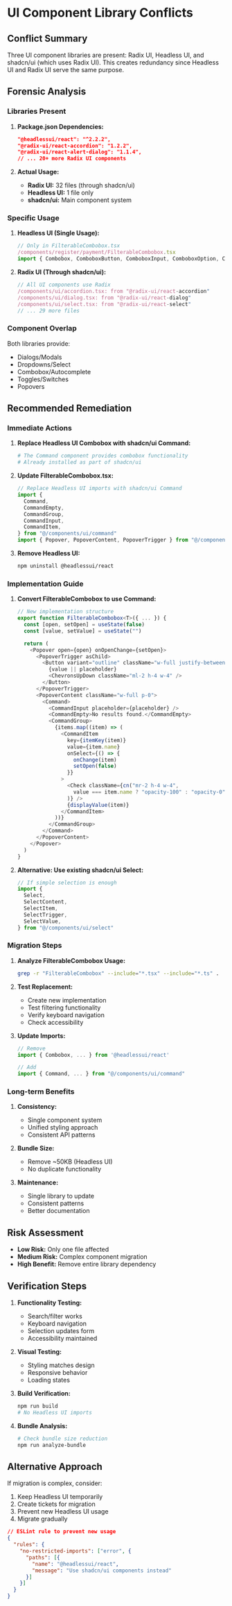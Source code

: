 # UI Component Library Conflicts

## Conflict Summary
Three UI component libraries are present: Radix UI, Headless UI, and shadcn/ui (which uses Radix UI). This creates redundancy since Headless UI and Radix UI serve the same purpose.

## Forensic Analysis

### Libraries Present

1. **Package.json Dependencies:**
   ```json
   "@headlessui/react": "^2.2.2",
   "@radix-ui/react-accordion": "1.2.2",
   "@radix-ui/react-alert-dialog": "1.1.4",
   // ... 20+ more Radix UI components
   ```

2. **Actual Usage:**
   - **Radix UI:** 32 files (through shadcn/ui)
   - **Headless UI:** 1 file only
   - **shadcn/ui:** Main component system

### Specific Usage

1. **Headless UI (Single Usage):**
   ```typescript
   // Only in FilterableCombobox.tsx
   /components/register/payment/FilterableCombobox.tsx
   import { Combobox, ComboboxButton, ComboboxInput, ComboboxOption, ComboboxOptions } from '@headlessui/react'
   ```

2. **Radix UI (Through shadcn/ui):**
   ```typescript
   // All UI components use Radix
   /components/ui/accordion.tsx: from "@radix-ui/react-accordion"
   /components/ui/dialog.tsx: from "@radix-ui/react-dialog"
   /components/ui/select.tsx: from "@radix-ui/react-select"
   // ... 29 more files
   ```

### Component Overlap

Both libraries provide:
- Dialogs/Modals
- Dropdowns/Select
- Combobox/Autocomplete
- Toggles/Switches
- Popovers

## Recommended Remediation

### Immediate Actions

1. **Replace Headless UI Combobox with shadcn/ui Command:**
   ```bash
   # The Command component provides combobox functionality
   # Already installed as part of shadcn/ui
   ```

2. **Update FilterableCombobox.tsx:**
   ```typescript
   // Replace Headless UI imports with shadcn/ui Command
   import {
     Command,
     CommandEmpty,
     CommandGroup,
     CommandInput,
     CommandItem,
   } from "@/components/ui/command"
   import { Popover, PopoverContent, PopoverTrigger } from "@/components/ui/popover"
   ```

3. **Remove Headless UI:**
   ```bash
   npm uninstall @headlessui/react
   ```

### Implementation Guide

1. **Convert FilterableCombobox to use Command:**
   ```typescript
   // New implementation structure
   export function FilterableCombobox<T>({ ... }) {
     const [open, setOpen] = useState(false)
     const [value, setValue] = useState("")
   
     return (
       <Popover open={open} onOpenChange={setOpen}>
         <PopoverTrigger asChild>
           <Button variant="outline" className="w-full justify-between">
             {value || placeholder}
             <ChevronsUpDown className="ml-2 h-4 w-4" />
           </Button>
         </PopoverTrigger>
         <PopoverContent className="w-full p-0">
           <Command>
             <CommandInput placeholder={placeholder} />
             <CommandEmpty>No results found.</CommandEmpty>
             <CommandGroup>
               {items.map((item) => (
                 <CommandItem
                   key={itemKey(item)}
                   value={item.name}
                   onSelect={() => {
                     onChange(item)
                     setOpen(false)
                   }}
                 >
                   <Check className={cn("mr-2 h-4 w-4", 
                     value === item.name ? "opacity-100" : "opacity-0"
                   )} />
                   {displayValue(item)}
                 </CommandItem>
               ))}
             </CommandGroup>
           </Command>
         </PopoverContent>
       </Popover>
     )
   }
   ```

2. **Alternative: Use existing shadcn/ui Select:**
   ```typescript
   // If simple selection is enough
   import {
     Select,
     SelectContent,
     SelectItem,
     SelectTrigger,
     SelectValue,
   } from "@/components/ui/select"
   ```

### Migration Steps

1. **Analyze FilterableCombobox Usage:**
   ```bash
   grep -r "FilterableCombobox" --include="*.tsx" --include="*.ts" .
   ```

2. **Test Replacement:**
   - Create new implementation
   - Test filtering functionality
   - Verify keyboard navigation
   - Check accessibility

3. **Update Imports:**
   ```typescript
   // Remove
   import { Combobox, ... } from '@headlessui/react'
   
   // Add
   import { Command, ... } from "@/components/ui/command"
   ```

### Long-term Benefits

1. **Consistency:**
   - Single component system
   - Unified styling approach
   - Consistent API patterns

2. **Bundle Size:**
   - Remove ~50KB (Headless UI)
   - No duplicate functionality

3. **Maintenance:**
   - Single library to update
   - Consistent patterns
   - Better documentation

## Risk Assessment

- **Low Risk:** Only one file affected
- **Medium Risk:** Complex component migration
- **High Benefit:** Remove entire library dependency

## Verification Steps

1. **Functionality Testing:**
   - Search/filter works
   - Keyboard navigation
   - Selection updates form
   - Accessibility maintained

2. **Visual Testing:**
   - Styling matches design
   - Responsive behavior
   - Loading states

3. **Build Verification:**
   ```bash
   npm run build
   # No Headless UI imports
   ```

4. **Bundle Analysis:**
   ```bash
   # Check bundle size reduction
   npm run analyze-bundle
   ```

## Alternative Approach

If migration is complex, consider:
1. Keep Headless UI temporarily
2. Create tickets for migration
3. Prevent new Headless UI usage
4. Migrate gradually

```json
// ESLint rule to prevent new usage
{
  "rules": {
    "no-restricted-imports": ["error", {
      "paths": [{
        "name": "@headlessui/react",
        "message": "Use shadcn/ui components instead"
      }]
    }]
  }
}
```